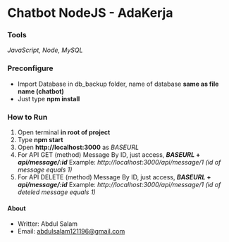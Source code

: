 # Chatbot NodeJS - AdaKerja

### Tools
_JavaScript, Node, MySQL_

### Preconfigure
- Import Database in db_backup folder, name of database **same as file name (chatbot)**
- Just type **npm install**

### How to Run
1) Open terminal **in root of project**
2) Type **npm start**
3) Open **http://localhost:3000** as _BASEURL_
4) For API GET (method) Message By ID, just access, **_BASEURL_ + _api/message/:id_**
Example: _http://localhost:3000/api/message/1 (id of message equals 1)_
5) For API DELETE (method) Message By ID, just access, **_BASEURL_ + _api/message/:id_**
Example: _http://localhost:3000/api/message/1 (id of deteled message equals 1)_

#### About
- Writter: Abdul Salam
- Email: abdulsalam121196@gmail.com